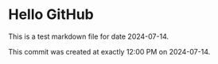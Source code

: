 # Hello GitHub
This is a test markdown file for date 2024-07-14.

This commit was created at exactly 12:00 PM on 2024-07-14.
